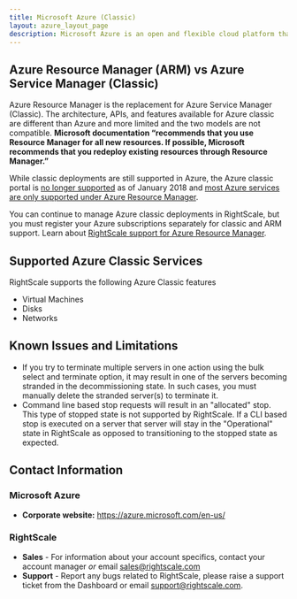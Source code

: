 ```yaml
---
title: Microsoft Azure (Classic)
layout: azure_layout_page
description: Microsoft Azure is an open and flexible cloud platform that enables you to quickly build, deploy and manage applications across a global network of Microsoft-managed datacenters.
---
```


## Azure Resource Manager (ARM) vs Azure Service Manager (Classic)

Azure Resource Manager is the replacement for Azure Service Manager (Classic). The architecture, APIs, and features available for Azure classic are different than Azure and more limited and the two models are not compatible. **Microsoft documentation “recommends that you use Resource Manager for all new resources. If possible, Microsoft recommends that you redeploy existing resources through Resource Manager.”**

While classic deployments are still supported in Azure, the Azure classic portal is <a nocheck href="https://azure.microsoft.com/en-us/updates/azure-portal-updates-for-classic-portal-users/">no longer supported</a> as of January 2018 and [most Azure services are only supported under Azure Resource Manager](https://docs.microsoft.com/en-us/azure/azure-resource-manager/resource-manager-deployment-model#understand-support-for-the-models).

You can continue to manage Azure classic deployments in RightScale, but you must register your Azure subscriptions separately for classic and ARM support.  Learn about [RightScale support for Azure Resource Manager](/clouds/azure_resource_manager/).

## Supported Azure Classic Services

RightScale supports the following Azure Classic features

* Virtual Machines
* Disks
* Networks

## Known Issues and Limitations

* If you try to terminate multiple servers in one action using the bulk select and terminate option, it may result in one of the servers becoming stranded in the decommissioning state. In such cases, you must manually delete the stranded server(s) to terminate it.
* Command line based stop requests will result in an "allocated" stop. This type of stopped state is not supported by RightScale. If a CLI based stop is executed on a server that server will stay in the "Operational" state in RightScale as opposed to transitioning to the stopped state as expected.

## Contact Information

### Microsoft Azure

* **Corporate website:**  <a nocheck href="https://azure.microsoft.com/en-us/">https://azure.microsoft.com/en-us/</a>

### RightScale

* **Sales** - For information about your account specifics, contact your account manager _or_ email [sales@rightscale.com](mailto:sales@rightscale.com)
* **Support** - Report any bugs related to RightScale, please raise a support ticket from the Dashboard or email [support@rightscale.com](mailto:support@rightscale.com).
